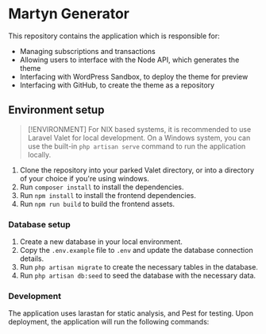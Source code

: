 # Martyn Generator

This repository contains the application which is responsible for:
- Managing subscriptions and transactions
- Allowing users to interface with the Node API, which generates the theme
- Interfacing with WordPress Sandbox, to deploy the theme for preview
- Interfacing with GitHub, to create the theme as a repository


## Environment setup

> [!ENVIRONMENT]
> For NIX based systems, it is recommended to use Laravel Valet for local development. On a Windows system, you can use the built-in `php artisan serve` command to run the application locally.

1. Clone the repository into your parked Valet directory, or into a directory of your choice if you're using windows. 
2. Run `composer install` to install the dependencies.
3. Run `npm install` to install the frontend dependencies.
4. Run `npm run build` to build the frontend assets.

### Database setup
1. Create a new database in your local environment.
2. Copy the `.env.example` file to `.env` and update the database connection details.
3. Run `php artisan migrate` to create the necessary tables in the database.
4. Run `php artisan db:seed` to seed the database with the necessary data.

### Development
The application uses larastan for static analysis, and Pest for testing. Upon deployment, the application will run the following commands:

